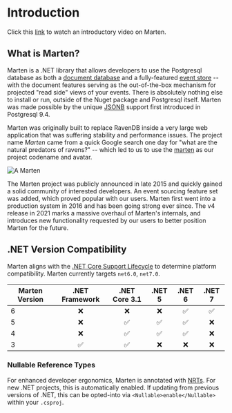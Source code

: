 # Introduction

Click this [link](https://sec.ch9.ms/ch9/2d29/a281311a-76bb-4573-a2a0-2dd7affc2d29/S315dotNETconf_high.mp4) to watch an introductory video on Marten.

## What is Marten?

Marten is a .NET library that allows developers to use the Postgresql database as both a
[document database](https://en.wikipedia.org/wiki/Document-oriented_database) and a fully-featured [event store](https://martinfowler.com/eaaDev/EventSourcing.html) -- with the document features serving as the out-of-the-box
mechanism for projected "read side" views of your events. There is absolutely nothing else to install or run, outside of the Nuget package and Postgresql itself. Marten was made possible by the unique [JSONB](https://www.postgresql.org/docs/current/datatype-json.html) support first introduced in Postgresql 9.4.

Marten was originally built to replace RavenDB inside a very large web application that was suffering stability and performance issues.
The project name *Marten* came from a quick Google search one day for "what are the natural predators of ravens?" -- which led to us to
use the [marten](https://en.wikipedia.org/wiki/Marten) as our project codename and avatar.

![A Marten](/images/marten.jpeg)

The Marten project was publicly announced in late 2015 and quickly gained a solid community of interested developers. An event sourcing feature set was
added, which proved popular with our users. Marten first went into a production system in 2016 and has been going strong ever since. The v4
release in 2021 marks a massive overhaul of Marten's internals, and introduces new functionality requested by our users to better position Marten for the future.

## .NET Version Compatibility

Marten aligns with the [.NET Core Support Lifecycle](https://dotnet.microsoft.com/platform/support/policy/dotnet-core) to determine platform compatibility. Marten currently targets `net6.0`,  `net7.0`.

| Marten Version |   .NET Framework   |   .NET Core 3.1    |       .NET 5       |       .NET 6       |       .NET 7       |
| -------------- | :----------------: | :----------------: | :----------------: | :----------------: | :----------------: |
| 6              |        :x:         |        :x:         |        :x:         | :white_check_mark: | :white_check_mark: |
| 5              |        :x:         | :white_check_mark: | :white_check_mark: | :white_check_mark: |        :x:         |
| 4              |        :x:         | :white_check_mark: | :white_check_mark: | :white_check_mark: |        :x:         |
| 3              | :white_check_mark: | :white_check_mark: |        :x:         |        :x:         |        :x:         |

### Nullable Reference Types

For enhanced developer ergonomics, Marten is annotated with [NRTs](https://docs.microsoft.com/en-us/dotnet/csharp/nullable-references). For new .NET projects, this is automatically enabled. If updating from previous versions of .NET, this can be opted-into via `<Nullable>enable</Nullable>` within your `.csproj`.

